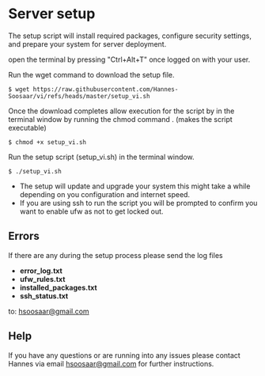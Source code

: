 # Server setup

The setup script will install required packages, configure security settings, and prepare your system for server deployment. 

open the terminal by pressing "Ctrl+Alt+T" once logged on with your user. 

Run the wget command to download the setup file.

    $ wget https://raw.githubusercontent.com/Hannes-Soosaar/vi/refs/heads/master/setup_vi.sh

Once the download completes allow execution for the script by in the terminal window by running the chmod command . (makes the script executable)

    $ chmod +x setup_vi.sh
 
Run the setup script (setup_vi.sh) in the terminal window.

    $ ./setup_vi.sh

- The setup will update and upgrade your system this might take a while depending on you configuration and internet speed.
- If you are using ssh to run the script you will be prompted to confirm you want to enable ufw as not to get locked out.

## Errors

If there are any during the setup process please send the log files

- **error_log.txt**
- **ufw_rules.txt**
- **installed_packages.txt**
- **ssh_status.txt**

 to: hsoosaar@gmail.com

 ## Help

 If you have any questions or are running into any issues please contact Hannes via email  hsoosaar@gmail.com for further instructions.
